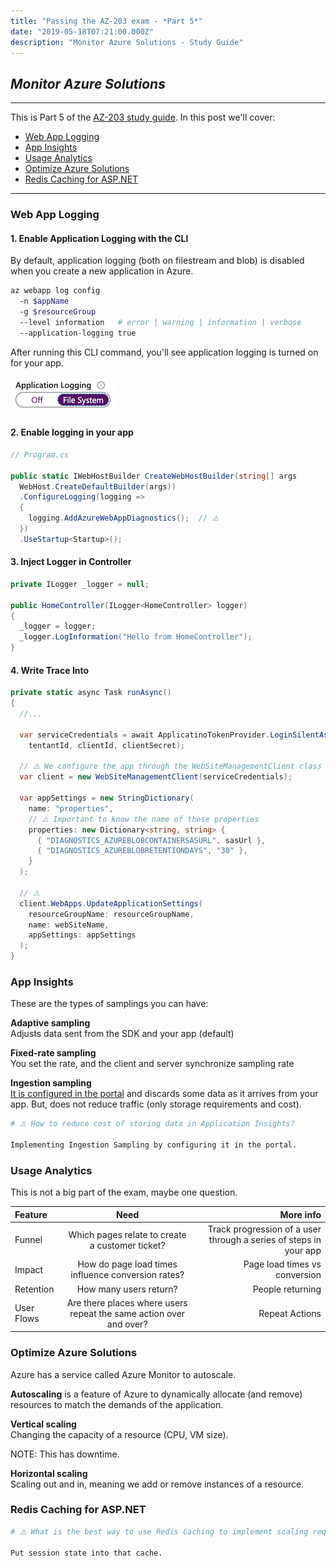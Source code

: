 ```yaml
---
title: "Passing the AZ-203 exam - *Part 5*"
date: "2019-05-18T07:21:00.000Z"
description: "Monitor Azure Solutions - Study Guide"
---
```

## *Monitor Azure Solutions*
---

 This is Part 5 of the [AZ-203 study guide]((../passing-az-203-exam/)). In this post we'll cover:

- [Web App Logging](#web-app-logging)
- [App Insights](#app-insights)
- [Usage Analytics](#usage-analytics)
- [Optimize Azure Solutions](#optimize-azure-solutions)
- [Redis Caching for ASP.NET](#redis-caching-for-aspnet)
---

### Web App Logging

#### 1. Enable Application Logging with the CLI
By default, application logging (both on filestream and blob) is disabled when you create a new application in Azure.

```bash
az webapp log config
  -n $appName
  -g $resourceGroup
  --level information   # error | warning | information | verbose
  --application-logging true
```

After running this CLI command, you'll see application logging is turned on for your app.

![Application Logging](./application-logging.png)

#### 2. Enable logging in your app

```c#
// Program.cs

public static IWebHostBuilder CreateWebHostBuilder(string[] args
  WebHost.CreateDefaultBuilder(args))
  .ConfigureLogging(logging =>
  {
    logging.AddAzureWebAppDiagnostics();  // ⚠️
  })
  .UseStartup<Startup>();
```

#### 3. Inject Logger in Controller
```c#
private ILogger _logger = null;

public HomeController(ILogger<HomeController> logger)
{
  _logger = logger;
  _logger.LogInformation("Hello from HomeController");
}
```


#### 4. Write Trace Into

```c#
private static async Task runAsync() 
{
  //...

  var serviceCredentials = await ApplicatinoTokenProvider.LoginSilentAsync(
    tentantId, clientId, clientSecret);

  // ⚠️ We configure the app through the WebSiteManagementClient class
  var client = new WebSiteManagementClient(serviceCredentials);

  var appSettings = new StringDictionary(
    name: "properties",
    // ⚠️ Important to know the name of these properties
    properties: new Dictionary<string, string> {
      { "DIAGNOSTICS_AZUREBLOBCONTAINERSASURL", sasUrl },
      { "DIAGNOSTICS_AZUREBLOBRETENTIONDAYS", "30" },
    }
  );

  // ⚠️ 
  client.WebApps.UpdateApplicationSettings(
    resourceGroupName: resourceGroupName,
    name: webSiteName,
    appSettings: appSettings
  );
}
```

### App Insights

These are the types of samplings you can have:

**Adaptive sampling** <br>
Adjusts data sent from the SDK and your app (default)

**Fixed-rate sampling** <br>
You set the rate, and the client and server synchronize sampling rate

**Ingestion sampling** <br>
<span style="text-decoration: underline">It is configured in the portal</span> and discards some data as it arrives from your app. But, does not reduce traffic (only storage requirements and cost).

```bash
# ⚠️ How to reduce cost of storing data in Application Insights?

Implementing Ingestion Sampling by configuring it in the portal.
```

### Usage Analytics

This is not a big part of the exam, maybe one question.

| Feature      |   Need     | More info |
| :------------- | :----------: | -----------: |
| Funnel |  Which pages relate to create a customer ticket? | Track progression of a user through a series of steps in your app |
| Impact   | How do page load times influence conversion rates? | Page load times vs conversion |
| Retention   | How many users return? | People returning |
| User Flows   | Are there places where users repeat the same action over and over? | Repeat Actions |

### Optimize Azure Solutions

Azure has a service called Azure Monitor to autoscale.

**Autoscaling** is a feature of Azure to dynamically allocate (and remove) resources to match the demands of the application.

**Vertical scaling** <br>
Changing the capacity of a resource (CPU, VM size). 

NOTE: This has downtime.

**Horizontal scaling** <br>
Scaling out and in, meaning we add or remove instances of a resource.

### Redis Caching for ASP.NET

```bash
# ⚠️ What is the best way to use Redis Caching to implement scaling requirements

Put session state into that cache.
```
